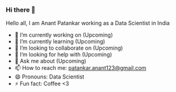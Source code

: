 ### Hi there 👋

Hello all,
I am Anant Patankar working as a Data Scientist in India

- 🔭 I’m currently working on (Upcoming)
- 🌱 I’m currently learning (Upcoming)
- 👯 I’m looking to collaborate on (Upcoming)
- 🤔 I’m looking for help with (Upcoming)
- 💬 Ask me about (Upcoming)
- 📫 How to reach me: patankar.anant123@gmail.com
- 😄 Pronouns: Data Scientist
- ⚡ Fun fact: Coffee <3
